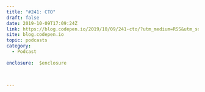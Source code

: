 ```yaml
---
title: "#241: CTO"
draft: false
date: 2019-10-09T17:09:24Z
link: https://blog.codepen.io/2019/10/09/241-cto/?utm_medium=RSS&utm_source=hune
site: blog.codepen.io
topic: podcasts
category:
  - Podcast
  
enclosure:  $enclosure   

  

---
```

